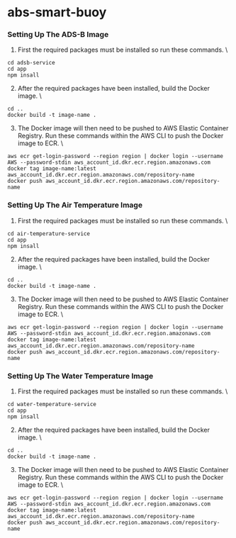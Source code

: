 # abs-smart-buoy
### Setting Up The ADS-B Image
1. First the required packages must be installed so run these commands. \
```
cd adsb-service
cd app
npm insall
```
2. After the required packages have been installed, build the Docker image. \
```
cd ..
docker build -t image-name .
```
3. The Docker image will then need to be pushed to AWS Elastic Container Registry. Run these commands within the AWS CLI to push the Docker image to ECR. \
```
aws ecr get-login-password --region region | docker login --username AWS --password-stdin aws_account_id.dkr.ecr.region.amazonaws.com
docker tag image-name:latest aws_account_id.dkr.ecr.region.amazonaws.com/repository-name
docker push aws_account_id.dkr.ecr.region.amazonaws.com/repository-name
```
### Setting Up The Air Temperature Image
1. First the required packages must be installed so run these commands. \
```
cd air-temperature-service
cd app
npm insall
```
2. After the required packages have been installed, build the Docker image. \
```
cd ..
docker build -t image-name .
```
3. The Docker image will then need to be pushed to AWS Elastic Container Registry. Run these commands within the AWS CLI to push the Docker image to ECR. \
```
aws ecr get-login-password --region region | docker login --username AWS --password-stdin aws_account_id.dkr.ecr.region.amazonaws.com
docker tag image-name:latest aws_account_id.dkr.ecr.region.amazonaws.com/repository-name
docker push aws_account_id.dkr.ecr.region.amazonaws.com/repository-name
```
### Setting Up The Water Temperature Image
1. First the required packages must be installed so run these commands. \
```
cd water-temperature-service
cd app
npm insall
```
2. After the required packages have been installed, build the Docker image. \
```
cd ..
docker build -t image-name .
```
3. The Docker image will then need to be pushed to AWS Elastic Container Registry. Run these commands within the AWS CLI to push the Docker image to ECR. \
```
aws ecr get-login-password --region region | docker login --username AWS --password-stdin aws_account_id.dkr.ecr.region.amazonaws.com
docker tag image-name:latest aws_account_id.dkr.ecr.region.amazonaws.com/repository-name
docker push aws_account_id.dkr.ecr.region.amazonaws.com/repository-name
```
